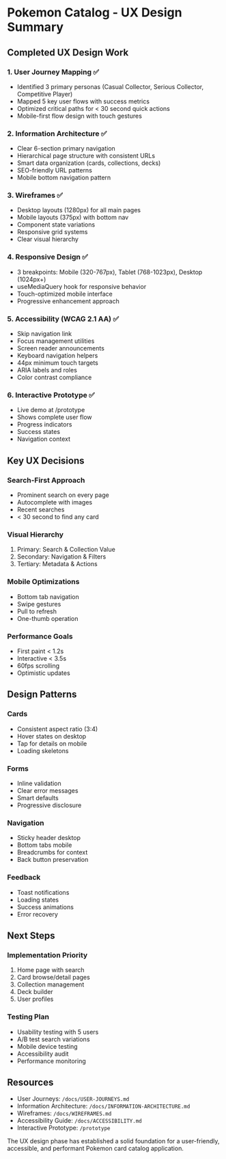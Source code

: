 # Pokemon Catalog - UX Design Summary

## Completed UX Design Work

### 1. User Journey Mapping ✅
- Identified 3 primary personas (Casual Collector, Serious Collector, Competitive Player)
- Mapped 5 key user flows with success metrics
- Optimized critical paths for < 30 second quick actions
- Mobile-first flow design with touch gestures

### 2. Information Architecture ✅
- Clear 6-section primary navigation
- Hierarchical page structure with consistent URLs
- Smart data organization (cards, collections, decks)
- SEO-friendly URL patterns
- Mobile bottom navigation pattern

### 3. Wireframes ✅
- Desktop layouts (1280px) for all main pages
- Mobile layouts (375px) with bottom nav
- Component state variations
- Responsive grid systems
- Clear visual hierarchy

### 4. Responsive Design ✅
- 3 breakpoints: Mobile (320-767px), Tablet (768-1023px), Desktop (1024px+)
- useMediaQuery hook for responsive behavior
- Touch-optimized mobile interface
- Progressive enhancement approach

### 5. Accessibility (WCAG 2.1 AA) ✅
- Skip navigation link
- Focus management utilities
- Screen reader announcements
- Keyboard navigation helpers
- 44px minimum touch targets
- ARIA labels and roles
- Color contrast compliance

### 6. Interactive Prototype ✅
- Live demo at /prototype
- Shows complete user flow
- Progress indicators
- Success states
- Navigation context

## Key UX Decisions

### Search-First Approach
- Prominent search on every page
- Autocomplete with images
- Recent searches
- < 30 second to find any card

### Visual Hierarchy
1. Primary: Search & Collection Value
2. Secondary: Navigation & Filters  
3. Tertiary: Metadata & Actions

### Mobile Optimizations
- Bottom tab navigation
- Swipe gestures
- Pull to refresh
- One-thumb operation

### Performance Goals
- First paint < 1.2s
- Interactive < 3.5s
- 60fps scrolling
- Optimistic updates

## Design Patterns

### Cards
- Consistent aspect ratio (3:4)
- Hover states on desktop
- Tap for details on mobile
- Loading skeletons

### Forms
- Inline validation
- Clear error messages
- Smart defaults
- Progressive disclosure

### Navigation
- Sticky header desktop
- Bottom tabs mobile
- Breadcrumbs for context
- Back button preservation

### Feedback
- Toast notifications
- Loading states
- Success animations
- Error recovery

## Next Steps

### Implementation Priority
1. Home page with search
2. Card browse/detail pages
3. Collection management
4. Deck builder
5. User profiles

### Testing Plan
- Usability testing with 5 users
- A/B test search variations
- Mobile device testing
- Accessibility audit
- Performance monitoring

## Resources

- User Journeys: `/docs/USER-JOURNEYS.md`
- Information Architecture: `/docs/INFORMATION-ARCHITECTURE.md`
- Wireframes: `/docs/WIREFRAMES.md`
- Accessibility Guide: `/docs/ACCESSIBILITY.md`
- Interactive Prototype: `/prototype`

The UX design phase has established a solid foundation for a user-friendly, accessible, and performant Pokemon card catalog application.